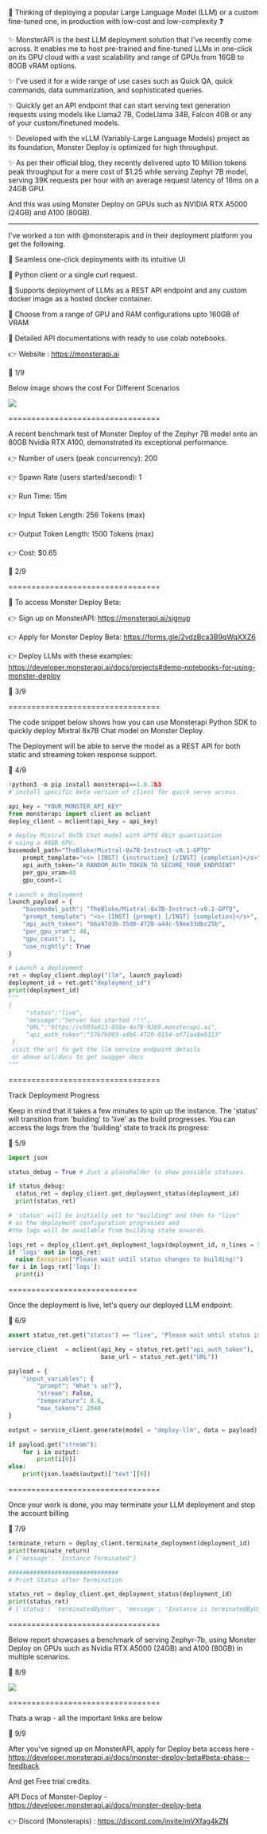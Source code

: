 🤔 Thinking of deploying a popular Large Language Model (LLM) or a custom fine-tuned one, in production with low-cost and low-complexity ❓

✨ MonsterAPI is the best LLM deployment solution that I've recently come across. It enables me to host pre-trained and fine-tuned LLMs in one-click on its GPU cloud with a vast scalability and range of GPUs from 16GB to 80GB vRAM options.

✨ I've used it for a wide range of use cases such as Quick QA, quick commands, data summarization, and sophisticated queries.

✨ Quickly get an API endpoint that can start serving text generation requests using models like Llama2 7B, CodeLlama 34B, Falcon 40B or any of your custom/finetuned models.

✨ Developed with the vLLM (Variably-Large Language Models) project as its foundation, Monster Deploy is optimized for high throughput.

✨ As per their official blog, they recently delivered upto 10 Million tokens peak throughput for a mere cost of $1.25 while serving Zephyr 7B model, serving 39K requests per hour with an average request latency of 16ms on a 24GB GPU.

And this was using Monster Deploy on GPUs such as NVIDIA RTX A5000 (24GB)  and A100 (80GB).

----

I've worked a ton with @monsterapis and in their deployment platform you get the following.

📌 Seamless one-click deployments with its intuitive UI

📌 Python client or a single curl request.

📌 Supports deployment of LLMs as a REST API endpoint and any custom docker image as a hosted docker container.

📌 Choose from a range of GPU and RAM configurations upto 160GB of VRAM

📌 Detailed API documentations with ready to use colab notebooks.

👉 Website : https://monsterapi.ai

🧵 1/9

Below image shows the cost For Different Scenarios

![](assets/2024-02-08-18-22-17.png)

=================================

A recent benchmark test of Monster Deploy of the Zephyr 7B model onto an 80GB Nvidia RTX A100, demonstrated its exceptional performance.

👉 Number of users (peak concurrency): 200

👉 Spawn Rate (users started/second): 1

👉 Run Time: 15m

👉 Input Token Length: 256 Tokens (max)

👉 Output Token Length: 1500 Tokens (max)

👉 Cost: $0.65

🧵 2/9

=================================

📌 To access Monster Deploy Beta:

👉 Sign up on MonsterAPI: https://monsterapi.ai/signup

👉 Apply for Monster Deploy Beta: https://forms.gle/2vdzBca3B9qWqXXZ6

👉 Deploy LLMs with these examples: https://developer.monsterapi.ai/docs/projects#demo-notebooks-for-using-monster-deploy

🧵 3/9

=================================

The code snippet below shows how you can use Monsterapi Python SDK to quickly deploy Mixtral 8x7B Chat model on Monster Deploy.

The Deployment will be able to serve the model as a REST API for both static and streaming token response support.

🧵 4/9

```py
!python3 -m pip install monsterapi==1.0.2b3
# install specific beta version of client for quick serve access.

api_key = "YOUR_MONSTER_API_KEY"
from monsterapi import client as mclient
deploy_client = mclient(api_key = api_key)

# deploy Mixtral 8x7b Chat model with GPTQ 4bit quantization
# using a 48GB GPU.
basemodel_path="TheBloke/Mixtral-8x7B-Instruct-v0.1-GPTQ"
    prompt_template="<s> [INST] {instruction} [/INST] {completion}</s>"
    api_auth_token="A_RANDOM_AUTH_TOKEN_TO_SECURE_YOUR_ENDPOINT"
    per_gpu_vram=48
    gpu_count=1

# Launch a deployment
launch_payload = {
    "basemodel_path": "TheBloke/Mixtral-8x7B-Instruct-v0.1-GPTQ",
    "prompt_template": "<s> [INST] {prompt} [/INST] {completion}</s>",
    "api_auth_token": "b6a97d3b-35d0-4720-a44c-59ee33dbc25b",
    "per_gpu_vram": 48,
    "gpu_count": 1,
    "use_nightly": True
}

# Launch a deployment
ret = deploy_client.deploy("llm", launch_payload)
deployment_id = ret.get("deployment_id")
print(deployment_id)
"""
{
     "status":"live",
     "message":"Server has started !!!",
     "URL":"https://c503a813-850a-4a78-93b9.monsterapi.ai",
     "api_auth_token":"57b7b903-a4b6-4720-8154-af71aa8e8313"
 }
 visit the url to get the llm service endpoint details
 or above url/docs to get swagger docs
"""

```

=================================

Track Deployment Progress

Keep in mind that it takes a few minutes to spin up the instance. The 'status' will transition from 'building' to 'live' as the build progresses. You can access the logs from the 'building' state to track its progress:

🧵 5/9

```py
import json

status_debug = True # Just a placeholder to show possible statuses.

if status_debug:
  status_ret = deploy_client.get_deployment_status(deployment_id)
  print(status_ret)

# 'status' will be initially set to "building" and then to "live"
# as the deployment configuration progresses and
#the logs will be available from building state onwards.

logs_ret = deploy_client.get_deployment_logs(deployment_id, n_lines = 50)
if 'logs' not in logs_ret:
  raise Exception("Please wait until status changes to building!")
for i in logs_ret['logs']:
  print(i)

```

============================

Once the deployment is live, let's query our deployed LLM endpoint:

🧵 6/9

```py
assert status_ret.get("status") == "live", "Please wait until status is live!"

service_client  = mclient(api_key = status_ret.get("api_auth_token"),
                          base_url = status_ret.get("URL"))

payload = {
    "input_variables": {
        "prompt": "What's up?"},
        "stream": False,
        "temperature": 0.6,
        "max_tokens": 2048
}

output = service_client.generate(model = "deploy-llm", data = payload)

if payload.get("stream"):
    for i in output:
        print(i[0])
else:
    print(json.loads(output)['text'][0])

```

=================================

Once your work is done, you may terminate your LLM deployment and stop the account billing

🧵 7/9

```py
terminate_return = deploy_client.terminate_deployment(deployment_id)
print(terminate_return)
# {'message': 'Instance Terminated'}

###############################
# Print Status after Termination

status_ret = deploy_client.get_deployment_status(deployment_id)
print(status_ret)
# {'status': 'terminatedByUser', 'message': 'Instance is terminatedByUser'}

```

=================================

Below report showcases a benchmark of serving Zephyr-7b, using Monster Deploy on GPUs such as Nvidia RTX A5000 (24GB)  and A100 (80GB) in multiple scenarios.

🧵 8/9


![](assets/2024-02-08-18-22-04.png)

=================================

Thats a wrap - all the important links are below


🧵 9/9

After you've signed up on MonsterAPI, apply for Deploy beta access here - https://developer.monsterapi.ai/docs/monster-deploy-beta#beta-phase--feedback

And get Free trial credits.

API Docs of Monster-Deploy - https://developer.monsterapi.ai/docs/monster-deploy-beta

👉 Discord (Monsterapis) : https://discord.com/invite/mVXfag4kZN